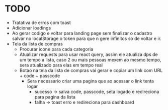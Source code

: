 # TODO

- Tratativa de erros com toast
- Adicionar loadings
- Ao gerar codigo e voltar para landing page sem finalizar o cadastro salvar no localStorage o token para que n gere
  infinitos so de voltar e ir.
- Tela da lista de compras
    - Procurar icone para cada categoria
    - Atualizar requests para usar react query, assim ele atualiza dps de um tempo a lista, caso 2 ou mais pessoas mexem
      ao mesmo tempo, sera atualizado para elas em tempo real
    - Botao na tela da lista de compras vai gerar e copiar um link com URL + code + passcode
      - Sera necessario criar uma pagina que ao acessar o link tenta logar
          - sucesso -> salva code, passcode, seta logado e redireciona para pagina da lista
          - falha -> toast erro e redireciona para dashboard